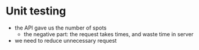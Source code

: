 # Unit testing

- the API gave us the number of spots
  - the negative part: the request takes times, and waste time in server
- we need to reduce unnecessary request